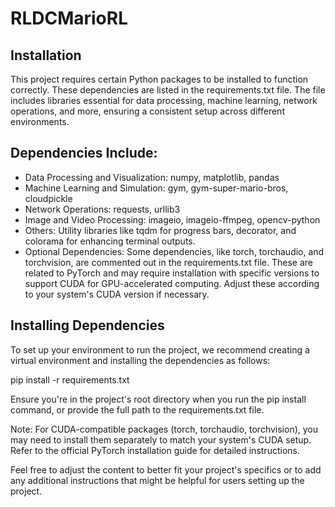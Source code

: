 # RLDCMarioRL

## Installation
This project requires certain Python packages to be installed to function correctly. These dependencies are listed in the requirements.txt file. The file includes libraries essential for data processing, machine learning, network operations, and more, ensuring a consistent setup across different environments.

## Dependencies Include:
- Data Processing and Visualization: numpy, matplotlib, pandas
- Machine Learning and Simulation: gym, gym-super-mario-bros, cloudpickle
- Network Operations: requests, urllib3
- Image and Video Processing: imageio, imageio-ffmpeg, opencv-python
- Others: Utility libraries like tqdm for progress bars, decorator, and colorama for enhancing terminal outputs.
- Optional Dependencies:
  Some dependencies, like torch, torchaudio, and torchvision, are commented out in the requirements.txt file. These are related to PyTorch and may require installation with specific versions to support CUDA for GPU-accelerated computing. Adjust these according to your system's CUDA version if necessary.

## Installing Dependencies
To set up your environment to run the project, we recommend creating a virtual environment and installing the dependencies as follows:

pip install -r requirements.txt

Ensure you're in the project's root directory when you run the pip install command, or provide the full path to the requirements.txt file.

Note: For CUDA-compatible packages (torch, torchaudio, torchvision), you may need to install them separately to match your system's CUDA setup. Refer to the official PyTorch installation guide for detailed instructions.

Feel free to adjust the content to better fit your project's specifics or to add any additional instructions that might be helpful for users setting up the project.

